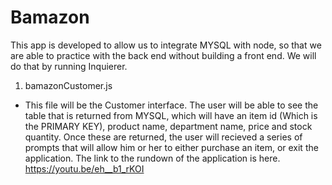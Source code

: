 # Bamazon
This app is developed to allow us to integrate MYSQL with node, so that we are able to practice with the back end without building a front end. We will do that by running Inquierer.

1. bamazonCustomer.js

  - This file will be the Customer interface. The user will be able to see the table that is returned from MYSQL, which will have an item id (Which is the PRIMARY KEY), product name, department name, price and stock quantity. Once these are returned, the user will recieved a series of prompts that will allow him or her to either purchase an item, or exit the application. The link to the rundown of the application is here. https://youtu.be/eh__b1_rKOI

